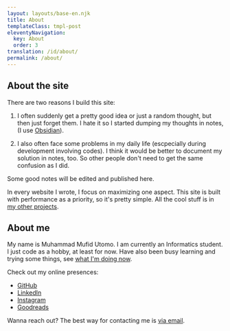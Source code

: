 ```yaml
---
layout: layouts/base-en.njk
title: About
templateClass: tmpl-post
eleventyNavigation:
  key: About
  order: 3
translation: /id/about/
permalink: /about/
---
```


## About the site

There are two reasons I build this site:

1. I often suddenly get a pretty good idea or just a random thought, but then just forget them. I hate it so I started dumping my thoughts in notes, (I use [Obsidian](https://obsidian.md)).

2. I also often face some problems in my daily life (escpecially during development involving codes). I think it would be better to document my solution in notes, too. So other people don't need to get the same confusion as I did.

Some good notes will be edited and published here.

In every website I wrote, I focus on maximizing one aspect. This site is built with performance as a priority, so it's pretty simple. All the cool stuff is in [my other projects](/projects/).

## About me

My name is Muhammad Mufid Utomo. I am currently an Informatics student. I just code as a hobby, at least for now. Have also been busy learning and trying some things, see [what I'm doing now](/now).

Check out my online presences:

- [GitHub](https://github.com/mufidu)
- [LinkedIn](https://linkedin.com/in/mufidu)
- [Instagram](https://instagram.com/mufidu_)
- [Goodreads](https://www.goodreads.com/user/show/123404048-muhammad-mufid)

Wanna reach out? The best way for contacting me is [via email](mailto:mufidu@outlook.com).
